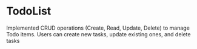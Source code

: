 # TodoList
Implemented CRUD operations (Create, Read, Update, Delete) to manage Todo items. Users can create new tasks, update existing ones, and delete tasks
